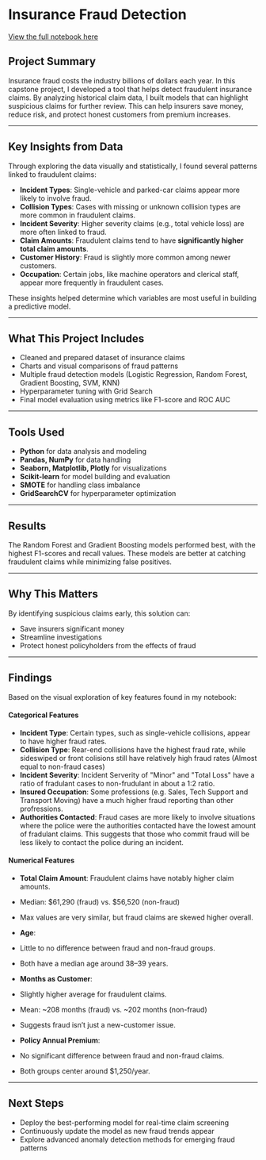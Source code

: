 # Insurance Fraud Detection

[View the full notebook here]([modeling-fraud-detection/blob/main/Capstone_Fraud_Detection_Modeling.ipynb](https://github.com/jpistoriusp/modeling-fraud-detection/blob/main/Capstone_Fraud_Detection_Final2.ipynb))

## Project Summary

Insurance fraud costs the industry billions of dollars each year. In this capstone project, I developed a tool that helps detect fraudulent insurance claims. By analyzing historical claim data, I built models that can highlight suspicious claims for further review. This can help insurers save money, reduce risk, and protect honest customers from premium increases.

---

## Key Insights from Data

Through exploring the data visually and statistically, I found several patterns linked to fraudulent claims:

- **Incident Types**: Single-vehicle and parked-car claims appear more likely to involve fraud.
- **Collision Types**: Cases with missing or unknown collision types are more common in fraudulent claims.
- **Incident Severity**: Higher severity claims (e.g., total vehicle loss) are more often linked to fraud.
- **Claim Amounts**: Fraudulent claims tend to have **significantly higher total claim amounts**.
- **Customer History**: Fraud is slightly more common among newer customers.
- **Occupation**: Certain jobs, like machine operators and clerical staff, appear more frequently in fraudulent cases.

These insights helped determine which variables are most useful in building a predictive model.

---

## What This Project Includes

- Cleaned and prepared dataset of insurance claims  
- Charts and visual comparisons of fraud patterns  
- Multiple fraud detection models (Logistic Regression, Random Forest, Gradient Boosting, SVM, KNN)  
- Hyperparameter tuning with Grid Search  
- Final model evaluation using metrics like F1-score and ROC AUC  

---

## Tools Used

- **Python** for data analysis and modeling
- **Pandas, NumPy** for data handling
- **Seaborn, Matplotlib, Plotly** for visualizations
- **Scikit-learn** for model building and evaluation
- **SMOTE** for handling class imbalance
- **GridSearchCV** for hyperparameter optimization

---

## Results

The Random Forest and Gradient Boosting models performed best, with the highest F1-scores and recall values. These models are better at catching fraudulent claims while minimizing false positives.

---

## Why This Matters

By identifying suspicious claims early, this solution can:
- Save insurers significant money
- Streamline investigations
- Protect honest policyholders from the effects of fraud

---

## Findings

Based on the visual exploration of key features found in my notebook:

#### Categorical Features
- **Incident Type**: Certain types, such as single-vehicle collisions, appear to have higher fraud rates.
- **Collision Type**: Rear-end collisions have the highest fraud rate, while sideswiped or front colisions still have relatively high fraud rates (Almost equal to non-fraud cases)
- **Incident Severity**: Incident Serverity of "Minor" and "Total Loss" have a ratio of fradulant cases to non-frudulant in about a 1:2 ratio.
- **Insured Occupation**: Some professions (e.g. Sales, Tech Support and Transport Moving) have a much higher fraud reporting than other profressions.
- **Authorities Contacted**: Fraud cases are more likely to involve situations where the police were the authorities contacted have the lowest amount of fradulant claims. This suggests that those who commit fraud will be less likely to contact the police during an incident.

#### Numerical Features

- **Total Claim Amount**:
Fraudulent claims have notably higher claim amounts.

* Median: $61,290 (fraud) vs. $56,520 (non-fraud)

* Max values are very similar, but fraud claims are skewed higher overall.

- **Age**:
* Little to no difference between fraud and non-fraud groups.

* Both have a median age around 38–39 years.

- **Months as Customer**:
* Slightly higher average for fraudulent claims.

* Mean: ~208 months (fraud) vs. ~202 months (non-fraud)

* Suggests fraud isn’t just a new-customer issue.

- **Policy Annual Premium**:
* No significant difference between fraud and non-fraud claims.

* Both groups center around $1,250/year.

---

## Next Steps

- Deploy the best-performing model for real-time claim screening
- Continuously update the model as new fraud trends appear
- Explore advanced anomaly detection methods for emerging fraud patterns
